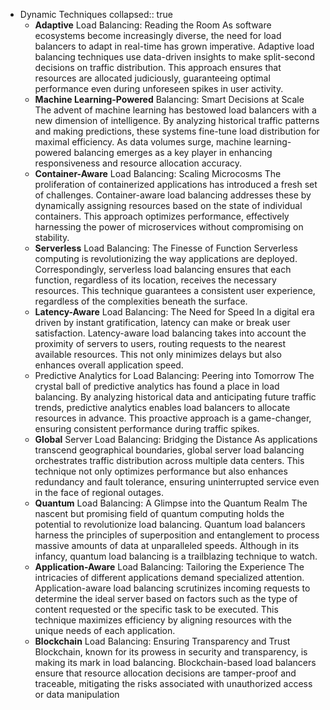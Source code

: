 - Dynamic Techniques
  collapsed:: true
	- **Adaptive** Load Balancing: Reading the Room
	  As software ecosystems become increasingly diverse, the need for load balancers to adapt in real-time has grown imperative. Adaptive load balancing techniques use data-driven insights to make split-second decisions on traffic distribution. This approach ensures that resources are allocated judiciously, guaranteeing optimal performance even during unforeseen spikes in user activity.
	- **Machine Learning-Powered** Balancing: Smart Decisions at Scale
	  The advent of machine learning has bestowed load balancers with a new dimension of intelligence. By analyzing historical traffic patterns and making predictions, these systems fine-tune load distribution for maximal efficiency. As data volumes surge, machine learning-powered balancing emerges as a key player in enhancing responsiveness and resource allocation accuracy.
	- **Container-Aware** Load Balancing: Scaling Microcosms
	  The proliferation of containerized applications has introduced a fresh set of challenges. Container-aware load balancing addresses these by dynamically assigning resources based on the state of individual containers. This approach optimizes performance, effectively harnessing the power of microservices without compromising on stability.
	- **Serverless** Load Balancing: The Finesse of Function
	  Serverless computing is revolutionizing the way applications are deployed. Correspondingly, serverless load balancing ensures that each function, regardless of its location, receives the necessary resources. This technique guarantees a consistent user experience, regardless of the complexities beneath the surface.
	- **Latency-Aware** Load Balancing: The Need for Speed
	  In a digital era driven by instant gratification, latency can make or break user satisfaction. Latency-aware load balancing takes into account the proximity of servers to users, routing requests to the nearest available resources. This not only minimizes delays but also enhances overall application speed.
	- Predictive Analytics for Load Balancing: Peering into Tomorrow
	  The crystal ball of predictive analytics has found a place in load balancing. By analyzing historical data and anticipating future traffic trends, predictive analytics enables load balancers to allocate resources in advance. This proactive approach is a game-changer, ensuring consistent performance during traffic spikes.
	- **Global** Server Load Balancing: Bridging the Distance
	  As applications transcend geographical boundaries, global server load balancing orchestrates traffic distribution across multiple data centers. This technique not only optimizes performance but also enhances redundancy and fault tolerance, ensuring uninterrupted service even in the face of regional outages.
	- **Quantum** Load Balancing: A Glimpse into the Quantum Realm
	  The nascent but promising field of quantum computing holds the potential to revolutionize load balancing. Quantum load balancers harness the principles of superposition and entanglement to process massive amounts of data at unparalleled speeds. Although in its infancy, quantum load balancing is a trailblazing technique to watch.
	- **Application-Aware** Load Balancing: Tailoring the Experience
	  The intricacies of different applications demand specialized attention. Application-aware load balancing scrutinizes incoming requests to determine the ideal server based on factors such as the type of content requested or the specific task to be executed. This technique maximizes efficiency by aligning resources with the unique needs of each application.
	- **Blockchain** Load Balancing: Ensuring Transparency and Trust
	  Blockchain, known for its prowess in security and transparency, is making its mark in load balancing. Blockchain-based load balancers ensure that resource allocation decisions are tamper-proof and traceable, mitigating the risks associated with unauthorized access or data manipulation